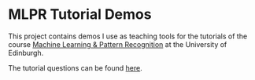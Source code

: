 # MLPR Tutorial Demos

This project contains demos I use as teaching tools for the tutorials of the course [Machine Learning & Pattern Recognition](http://www.inf.ed.ac.uk/teaching/courses/mlpr/2016/) at the University of Edinburgh.

The tutorial questions can be found [here](http://www.inf.ed.ac.uk/teaching/courses/mlpr/2016/tut/).
